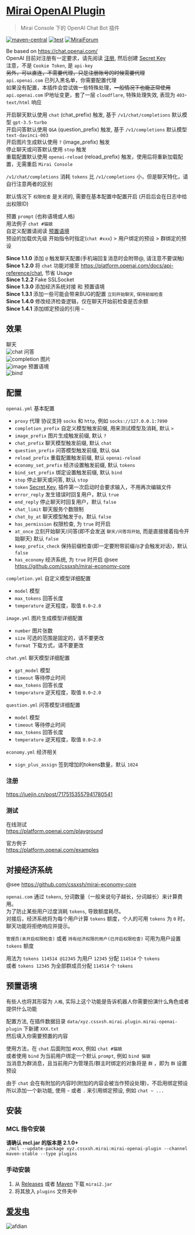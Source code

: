 # [Mirai OpenAI Plugin](https://github.com/cssxsh/mirai-openai-plugin)

> Mirai Console 下的 OpenAI Chat Bot 插件

[![maven-central](https://img.shields.io/maven-central/v/xyz.cssxsh.mirai/mirai-openai-plugin)](https://search.maven.org/artifact/xyz.cssxsh.mirai/mirai-openai-plugin)
[![test](https://github.com/cssxsh/mirai-openai-plugin/actions/workflows/test.yml/badge.svg)](https://github.com/cssxsh/mirai-openai-plugin/actions/workflows/test.yml)
[![MiraiForum](https://img.shields.io/badge/post-on%20MiraiForum-yellow)](https://mirai.mamoe.net/topic/1849)

Be based on <https://chat.openai.com/>  
OpenAI 目前对注册有一定要求，请先阅读 [注册](#注册), 然后创建 [Secret Key](https://platform.openai.com/account/api-keys)  
注意，不是 `Cookie Token`, 是 `api-key`  
~~另外，可以直连，不需要代理，只是注册账号的时候需要代理~~   
`api.openai.com` 已列入黑名单，你需要配置代理  
如果没有配置，本插件会尝试做一些特殊处理，~~一般情况下也能正常使用~~  
`api.openai.com` IP地址变更，套了一层 `cloudflare`, 特殊处理失效, 表现为 `403`-`text/html` 响应 

开启聊天默认使用 `chat` (chat_prefix) 触发, 基于 `/v1/chat/completions` 默认模型 `gpt-3.5-turbo`  
开启问答默认使用 `Q&A` (question_prefix) 触发, 基于 `/v1/completions` 默认模型 `text-davinci-003`  
开启图片生成默认使用 `?` (image_prefix) 触发  
停止聊天或问答默认使用 `stop` 触发  
重载配置默认使用 `openai-reload` (reload_prefix) 触发，使用后将重新加载配置，无需重启 `Mirai Console`

`/v1/chat/completions` 消耗 `tokens` 比 `/v1/completions` 小，但是聊天特化，请自行注意两者的区别

默认情况下 `权限检查` 是关闭的, 需要在基本配置中配置开启 (开启后会在日志中给出权限ID)

预置 `prompt` (也称语境或人格)  
用法例子 `chat #猫娘`  
自定义配置请阅读 [预置语境](#预置语境)  
预设的加载优先级 开始指令时指定(`chat #xxx`) > 用户绑定的预设 > 群绑定的预设  

**Since 1.1.0** 添加 `@` 触发聊天配置(手机端回复消息时会附带@, 请注意不要误触)  
**Since 1.2.0** 将 `chat` 功能对接至 <https://platform.openai.com/docs/api-reference/chat>, 节省 Usage  
**Since 1.2.2** Fake SSLSocket  
**Since 1.3.0** 添加经济系统对接 和 预置语境  
**Since 1.3.1** 添加一些可能会带来BUG的配置 `立刻开始聊天`, `保持前缀检查`  
**Since 1.4.0** 修改经济检查逻辑，仅在聊天开始前检查是否余额  
**Since 1.4.1** 添加绑定预设的引用 `~`

## 效果

聊天  
![chat](example/screenshot/chat.jpg)
问答  
![completion](example/screenshot/completion.jpg)
图片  
![image](example/screenshot/image.jpg)
预置语境  
![bind](example/screenshot/bind.png)

## 配置

`openai.yml` 基本配置

*   `proxy` 代理 协议支持 `socks` 和 `http`, 例如 `socks://127.0.0.1:7890`
*   `completion_prefix` 自定义模型触发前缀, 用来测试模型及消耗, 默认 `> `
*   `image_prefix` 图片生成触发前缀, 默认 `? `
*   `chat_prefix` 聊天模型触发前缀, 默认 `chat`
*   `question_prefix` 问答模型触发前缀, 默认 `Q&A`
*   `reload_prefix` 重载配置触发前缀, 默认 `openai-reload`
*   `economy_set_prefix` 经济设置触发前缀, 默认 `tokens`
*   `bind_set_prefix` 绑定设置触发前缀, 默认 `bind`
*   `stop` 停止聊天或问答, 默认 `stop`
*   `token` [Secret Key](https://platform.openai.com/account/api-keys), 插件第一次启动时会要求输入，不用再次编辑文件
*   `error_reply` 发生错误时回复用户，默认 `true`
*   `end_reply` 停止聊天时回复用户，默认 `false`
*   `chat_limit` 聊天服务个数限制
*   `chat_by_at` 聊天模型触发于`@`，默认 `false`
*   `has_permission` 权限检查, 为 `true` 时开启
*   `at_once` 立刻开始聊天/问答(即不会发送 `聊天/问答将开始`, 而是直接接着指令开始聊天) 默认 `false`
*   `keep_prefix_check` 保持前缀检查(即一定要附带前缀/`@`才会触发对话)，默认 `false`
*   `has_economy` 经济系统, 为 `true` 时开启 @see <https://github.com/cssxsh/mirai-economy-core>

`completion.yml` 自定义模型详细配置

*   `model` 模型
*   `max_tokens` 回答长度
*   `temperature` 逆天程度，取值 `0.0~2.0`

`image.yml` 图片生成模型详细配置

*   `number` 图片张数
*   `size` 可选的范围是固定的，请不要更改
*   `format` 下载方式，请不要更改

`chat.yml` 聊天模型详细配置

*   `gpt_model` 模型
*   `timeout` 等待停止时间
*   `max_tokens` 回答长度
*   `temperature` 逆天程度，取值 `0.0~2.0`

`question.yml` 问答模型详细配置

*   `model` 模型
*   `timeout` 等待停止时间
*   `max_tokens` 回答长度
*   `temperature` 逆天程度，取值 `0.0~2.0`

`economy.yml` 经济相关

*   `sign_plus_assign` 签到增加的tokens数量，默认 `1024`

### 注册

<https://juejin.cn/post/7175153557941780541>

### 测试

在线测试  
<https://platform.openai.com/playground>

官方例子  
<https://platform.openai.com/examples>

## 对接经济系统

@see <https://github.com/cssxsh/mirai-economy-core>

`openai.com` 通过 `tokens`, 分词数量（一般来说句子越长，分词越长）来计算费用。  
为了防止某些用户过度消耗 `tokens`, 导致额度耗尽。  
对接后，经济系统将为每个用户计算 `tokens` 额度，个人的可用 `tokens` 为 `0` 时，聊天功能将拒绝响应并提示。

`管理员(未开启权限检查)` 或者 `持有经济权限的用户(已开启权限检查)` 可用为用户设置 `tokens` 额度

用法为 `tokens 114514 @12345` 为用户 `12345` 分配 `114514` 个 `tokens`  
或者 `tokens 12345` 为全部群成员分配 `114514` 个 `tokens`

## 预置语境

有些人也将其形容为 `人格`, 实际上这个功能是告诉机器人你需要扮演什么角色或者提供什么功能  

配置方法, 在插件数据目录 `data/xyz.cssxsh.mirai.plugin.mirai-openai-plugin` 下新建 `XXX.txt`  
然后填入你需要预置的内容

使用方法，在 `chat` 后面附加 `#XXX`, 例如 `chat #猫娘`  
或者使用 `bind` 为当前用户绑定一个默认 `prompt`, 例如 `bind 猫娘`  
当消息为群消息，且当前用户为管理员/群主时绑定的对象将是 `群` ，即为 `群` 设置预设

由于 `chat` 会在有附加的内容时(附加的内容会被当作预设处理)，不启用绑定预设  
所以添加一个新功能, 使用 `~` 或者 `.` 来引用绑定预设, 例如 `chat ~ ...`

## 安装

### MCL 指令安装

**请确认 mcl.jar 的版本是 2.1.0+**  
`./mcl --update-package xyz.cssxsh.mirai:mirai-openai-plugin --channel maven-stable --type plugins`

### 手动安装

1.  从 [Releases](https://github.com/cssxsh/mirai-openai-plugin/releases) 或者 [Maven](https://repo1.maven.org/maven2/xyz/cssxsh/mirai/mirai-openai-plugin/) 下载 `mirai2.jar`
2.  将其放入 `plugins` 文件夹中

## [爱发电](https://afdian.net/@cssxsh)

![afdian](.github/afdian.jpg)
